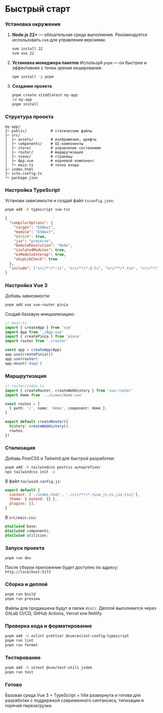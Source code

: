 # Быстрый старт

### Установка окружения

1. **Node.js 22+** — обязательная среда выполнения.
   Рекомендуется использовать `nvm` для управления версиями.

   ```bash
   nvm install 22
   nvm use 22
   ```
2. **Установка менеджера пакетов**
   Используй `pnpm` — он быстрее и эффективнее с точки зрения кеширования.

   ```bash
   npm install -g pnpm
   ```
3. **Создание проекта**

   ```bash
   pnpm create vite@latest my-app
   cd my-app
   pnpm install
   ```

### Структура проекта

```
my-app/
├─ public/           # статические файлы
├─ src/
│  ├─ assets/        # изображения, шрифты
│  ├─ components/    # UI-компоненты
│  ├─ store/         # управление состоянием
│  ├─ router/        # маршрутизация
│  ├─ views/         # страницы
│  ├─ App.vue        # корневой компонент
│  └─ main.ts        # точка входа
├─ index.html
├─ vite.config.ts
└─ package.json
```

### Настройка TypeScript

Установи зависимости и создай файл `tsconfig.json`:

```bash
pnpm add -D typescript vue-tsc
```

```json
{
  "compilerOptions": {
    "target": "ESNext",
    "module": "ESNext",
    "strict": true,
    "jsx": "preserve",
    "moduleResolution": "Node",
    "isolatedModules": true,
    "esModuleInterop": true,
    "skipLibCheck": true
  },
  "include": ["src/**/*.ts", "src/**/*.d.ts", "src/**/*.tsx", "src/**/*.vue"]
}
```

### Настройка Vue 3

Добавь зависимости:

```bash
pnpm add vue vue-router pinia
```

Создай базовую инициализацию:

```ts
// main.ts
import { createApp } from 'vue'
import App from './App.vue'
import { createPinia } from 'pinia'
import router from './router'

const app = createApp(App)
app.use(createPinia())
app.use(router)
app.mount('#app')
```

### Маршрутизация

```ts
// router/index.ts
import { createRouter, createWebHistory } from 'vue-router'
import Home from '../views/Home.vue'

const routes = [
  { path: '/', name: 'Home', component: Home },
]

export default createRouter({
  history: createWebHistory(),
  routes,
})
```

### Стилизация

Добавь PostCSS и Tailwind для быстрой разработки:

```bash
pnpm add -D tailwindcss postcss autoprefixer
npx tailwindcss init -p
```

В файл `tailwind.config.js`:

```js
export default {
  content: ['./index.html', './src/**/*.{vue,js,ts,jsx,tsx}'],
  theme: { extend: {} },
  plugins: [],
}
```

В `src/main.css`:

```css
@tailwind base;
@tailwind components;
@tailwind utilities;
```

### Запуск проекта

```bash
pnpm run dev
```

После сборки приложение будет доступно по адресу:
`http://localhost:5173`

### Сборка и деплой

```bash
pnpm run build
pnpm run preview
```

Файлы для продакшена будут в папке `dist/`.
Деплой выполняется через GitLab CI/CD, GitHub Actions, Vercel или Netlify.

### Проверка кода и форматирование

```bash
pnpm add -D eslint prettier @vue/eslint-config-typescript
pnpm run lint
pnpm run format
```

### Тестирование

```bash
pnpm add -D vitest @vue/test-utils jsdom
pnpm run test
```

### Готово

Базовая среда Vue 3 + TypeScript + Vite развернута и готова для разработки с поддержкой современного синтаксиса, типизации и горячей перезагрузки.
